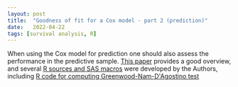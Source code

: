 ```yaml
---
layout: post
title:  "Goodness of fit for a Cox model - part 2 (prediction)"
date:   2022-04-22 
tags: [survival analysis, R]
---
```

 
When using the Cox model for prediction one should also assess the performance in the predictive sample. [This paper](https://www.ncbi.nlm.nih.gov/pmc/articles/PMC4555993) provides a good overview, and several [R sources and SAS macros](https://ncook.bwh.harvard.edu/index.html) were developed by the Authors, including [R code for computing Greenwood-Nam-D'Agostino test](https://ncook.bwh.harvard.edu/assets/GND_test.v2.r)


